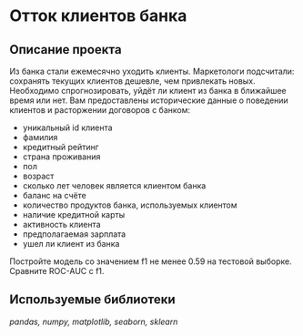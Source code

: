 # Отток клиентов банка

## Описание проекта
Из банка стали ежемесячно уходить клиенты. Маркетологи подсчитали: сохранять текущих клиентов дешевле, чем привлекать новых.
Необходимо спрогнозировать, уйдёт ли клиент из банка в ближайшее время или нет. 
Вам предоставлены исторические данные о поведении клиентов и расторжении договоров с банком:

- уникальный id клиента
- фамилия
- кредитный рейтинг
- страна проживания
- пол
- возраст
- сколько лет человек является клиентом банка
- баланс на счёте
- количество продуктов банка, используемых клиентом
- наличие кредитной карты
- активность клиента
- предполагаемая зарплата
- ушел ли клиент из банка

Постройте модель со значением f1 не менее 0.59 на тестовой выборке. Сравните ROC-AUC c f1.

## Используемые библиотеки
*pandas, numpy, matplotlib, seaborn, sklearn*  
